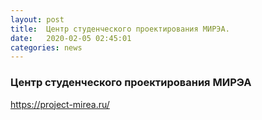 ```yaml
---
layout: post
title:  Центр студенческого проектирования МИРЭА.
date:   2020-02-05 02:45:01
categories: news
---
```

### Центр студенческого проектирования МИРЭА

https://project-mirea.ru/


